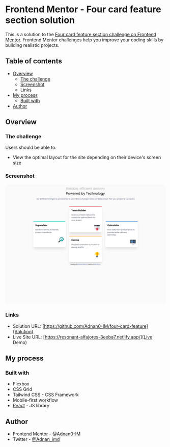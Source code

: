 # Frontend Mentor - Four card feature section solution

This is a solution to the [Four card feature section challenge on Frontend Mentor](https://www.frontendmentor.io/challenges/four-card-feature-section-weK1eFYK). Frontend Mentor challenges help you improve your coding skills by building realistic projects. 

## Table of contents

- [Overview](#overview)
  - [The challenge](#the-challenge)
  - [Screenshot](#screenshot)
  - [Links](#links)
- [My process](#my-process)
  - [Built with](#built-with)
- [Author](#author)

## Overview

### The challenge

Users should be able to:

- View the optimal layout for the site depending on their device's screen size

### Screenshot

![](./public/images/desktop.png)

### Links

- Solution URL: [https://github.com/Adnan0-IM/four-card-feature](Solution)
- Live Site URL: [https://resonant-alfajores-3eeba7.netlify.app/](Live Demo)

## My process

### Built with
- Flexbox
- CSS Grid
- Tailwind CSS - CSS Framework
- Mobile-first workflow
- [React](https://reactjs.org/) - JS library


## Author

- Frontend Mentor - [@Adnan0-IM](https://www.frontendmentor.io/profile/Adnan0-IM)
- Twitter - [@Adnan_imd](https://www.twitter.com/Adnan_imd)